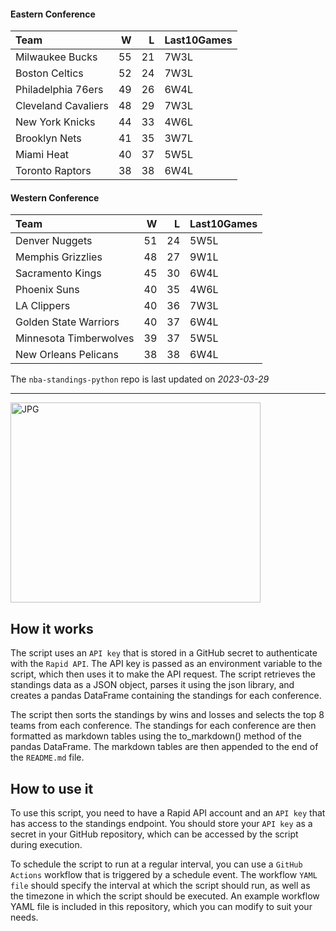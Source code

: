 #### Eastern Conference

| Team                |   W |   L | Last10Games   |
|:--------------------|----:|----:|:--------------|
| Milwaukee Bucks     |  55 |  21 | 7W3L          |
| Boston Celtics      |  52 |  24 | 7W3L          |
| Philadelphia 76ers  |  49 |  26 | 6W4L          |
| Cleveland Cavaliers |  48 |  29 | 7W3L          |
| New York Knicks     |  44 |  33 | 4W6L          |
| Brooklyn Nets       |  41 |  35 | 3W7L          |
| Miami Heat          |  40 |  37 | 5W5L          |
| Toronto Raptors     |  38 |  38 | 6W4L          |

#### Western Conference

| Team                   |   W |   L | Last10Games   |
|:-----------------------|----:|----:|:--------------|
| Denver Nuggets         |  51 |  24 | 5W5L          |
| Memphis Grizzlies      |  48 |  27 | 9W1L          |
| Sacramento Kings       |  45 |  30 | 6W4L          |
| Phoenix Suns           |  40 |  35 | 4W6L          |
| LA Clippers            |  40 |  36 | 7W3L          |
| Golden State Warriors  |  40 |  37 | 6W4L          |
| Minnesota Timberwolves |  39 |  37 | 5W5L          |
| New Orleans Pelicans   |  38 |  38 | 6W4L          |

The `nba-standings-python` repo is last updated on *2023-03-29*

---
<img alt="JPG" src="https://www.logodesignlove.com/images/classic/nba-logo.jpg" width="400" height="320" />

## How it works
The script uses an `API key` that is stored in a GitHub secret to authenticate with the `Rapid API`. The API key is passed as an environment variable to the script, which then uses it to make the API request. The script retrieves the standings data as a JSON object, parses it using the json library, and creates a pandas DataFrame containing the standings for each conference.

The script then sorts the standings by wins and losses and selects the top 8 teams from each conference. The standings for each conference are then formatted as markdown tables using the to_markdown() method of the pandas DataFrame. The markdown tables are then appended to the end of the `README.md` file.

## How to use it
To use this script, you need to have a Rapid API account and an `API key` that has access to the standings endpoint. You should store your `API key` as a secret in your GitHub repository, which can be accessed by the script during execution.

To schedule the script to run at a regular interval, you can use a `GitHub Actions` workflow that is triggered by a schedule event. The workflow `YAML file` should specify the interval at which the script should run, as well as the timezone in which the script should be executed. An example workflow YAML file is included in this repository, which you can modify to suit your needs.
